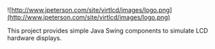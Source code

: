![http://www.jpeterson.com/site/virtlcd/images/logo.png](http://www.jpeterson.com/site/virtlcd/images/logo.png)

This project provides simple Java Swing components to simulate LCD hardware displays.